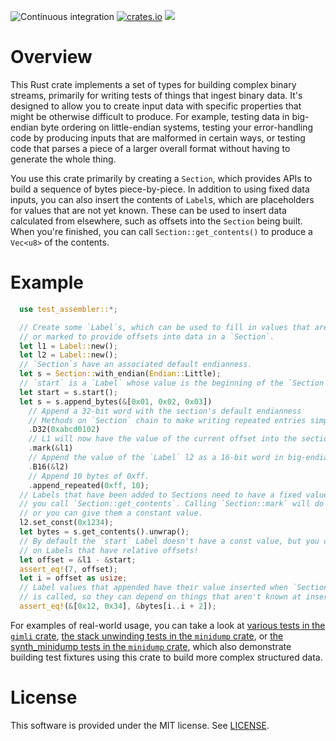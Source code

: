 ![Continuous integration](https://github.com/luser/rust-test-assembler/workflows/Continuous%20integration/badge.svg) [![crates.io](https://img.shields.io/crates/v/test-assembler.svg)](https://crates.io/crates/test-assembler) [![](https://docs.rs/test-assembler/badge.svg)](https://docs.rs/test-assembler)

# Overview

This Rust crate implements a set of types for building complex binary streams, primarily for writing tests of things that ingest binary data. It's designed to allow you to create input data with specific properties that might be otherwise difficult to produce. For example, testing data in big-endian byte ordering on little-endian systems, testing your error-handling code by producing inputs that are malformed in certain ways, or testing code that parses a piece of a larger overall format without having to generate the whole thing.

You use this crate primarily by creating a `Section`, which provides APIs to build a sequence of bytes piece-by-piece. In addition to using fixed data inputs, you can also insert the contents of `Label`s, which are placeholders for values that are not yet known. These can be used to insert data calculated from elsewhere, such as offsets into the `Section` being built. When you're finished, you can call `Section::get_contents()` to produce a `Vec<u8>` of the contents.

# Example

``` rust
  use test_assembler::*;

  // Create some `Label`s, which can be used to fill in values that aren't yet known,
  // or marked to provide offsets into data in a `Section`.
  let l1 = Label::new();
  let l2 = Label::new();
  // `Section`s have an associated default endianness.
  let s = Section::with_endian(Endian::Little);
  // `start` is a `Label` whose value is the beginning of the `Section`'s data.
  let start = s.start();
  let s = s.append_bytes(&[0x01, 0x02, 0x03])
    // Append a 32-bit word with the section's default endianness
    // Methods on `Section` chain to make writing repeated entries simple!
    .D32(0xabcd0102)
    // L1 will now have the value of the current offset into the section.
    .mark(&l1)
    // Append the value of the `Label` l2 as a 16-bit word in big-endian
    .B16(&l2)
    // Append 10 bytes of 0xff.
    .append_repeated(0xff, 10);
  // Labels that have been added to Sections need to have a fixed value before
  // you call `Section::get_contents`. Calling `Section::mark` will do that,
  // or you can give them a constant value.
  l2.set_const(0x1234);
  let bytes = s.get_contents().unwrap();
  // By default the `start` Label doesn't have a const value, but you can do math
  // on Labels that have relative offsets!
  let offset = &l1 - &start;
  assert_eq!(7, offset);
  let i = offset as usize;
  // Label values that appended have their value inserted when `Section::get_contents`
  // is called, so they can depend on things that aren't known at insertion time.
  assert_eq!(&[0x12, 0x34], &bytes[i..i + 2]);
```

For examples of real-world usage, you can take a look at [various tests in the `gimli` crate](https://github.com/gimli-rs/gimli/blob/13c526510d0b0f5fab4ddb9a9abc0318cb142754/src/read/str.rs#L287), [the stack unwinding tests in the `minidump` crate](https://github.com/luser/rust-minidump/blob/330e4956f283d297ce09e7d122e9770b6d763336/minidump-processor/src/stackwalker/x86_unittest.rs#L75), or [the synth_minidump tests in the `minidump` crate](https://github.com/luser/rust-minidump/blob/master/minidump/src/synth_minidump.rs), which also demonstrate building test fixtures using this crate to build more complex structured data.

# License

This software is provided under the MIT license. See [LICENSE](LICENSE).
